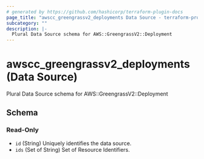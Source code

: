 ```yaml
---
# generated by https://github.com/hashicorp/terraform-plugin-docs
page_title: "awscc_greengrassv2_deployments Data Source - terraform-provider-awscc"
subcategory: ""
description: |-
  Plural Data Source schema for AWS::GreengrassV2::Deployment
---
```


# awscc_greengrassv2_deployments (Data Source)

Plural Data Source schema for AWS::GreengrassV2::Deployment



<!-- schema generated by tfplugindocs -->
## Schema

### Read-Only

- `id` (String) Uniquely identifies the data source.
- `ids` (Set of String) Set of Resource Identifiers.
